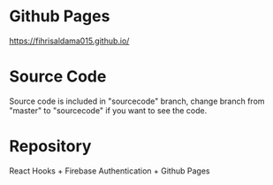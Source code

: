 # Github Pages
https://fihrisaldama015.github.io/

# Source Code
Source code is included in "sourcecode" branch, change branch from "master" to "sourcecode" if you want to see the code.

# Repository
React Hooks + Firebase Authentication + Github Pages
